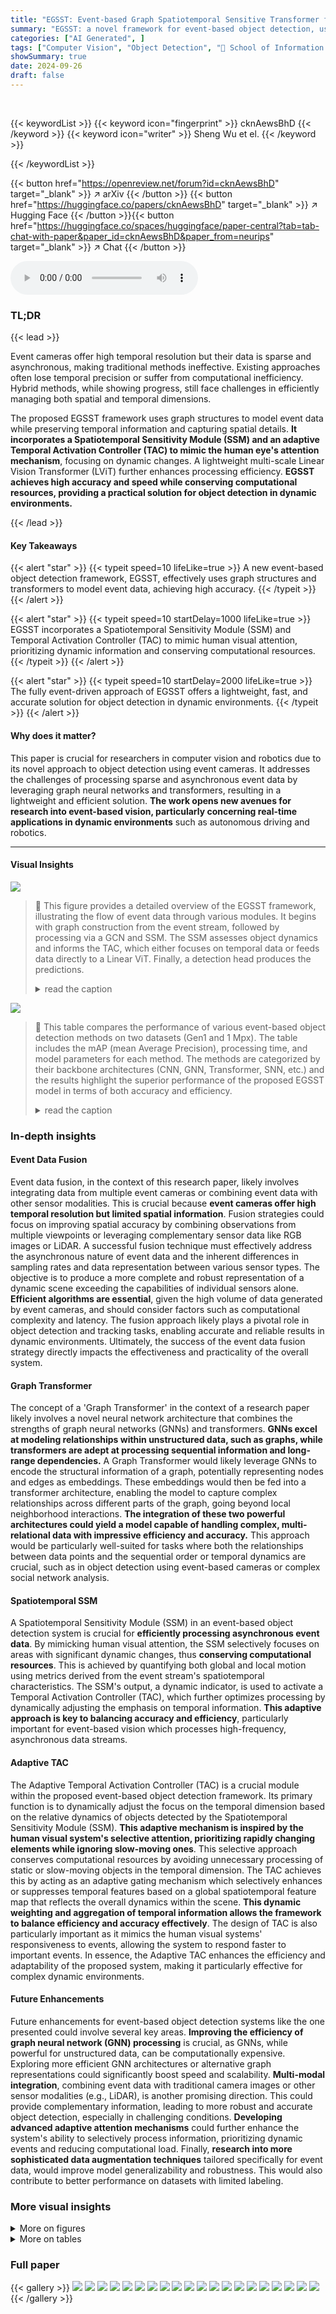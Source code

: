 ```yaml
---
title: "EGSST: Event-based Graph Spatiotemporal Sensitive Transformer for Object Detection"
summary: "EGSST: a novel framework for event-based object detection, uses graph structures and transformers to efficiently process event data, achieving high accuracy and speed in dynamic scenes."
categories: ["AI Generated", ]
tags: ["Computer Vision", "Object Detection", "🏢 School of Information Science and Technology, Fudan University",]
showSummary: true
date: 2024-09-26
draft: false
---
```


<br>

{{< keywordList >}}
{{< keyword icon="fingerprint" >}} cknAewsBhD {{< /keyword >}}
{{< keyword icon="writer" >}} Sheng Wu et el. {{< /keyword >}}
 
{{< /keywordList >}}

{{< button href="https://openreview.net/forum?id=cknAewsBhD" target="_blank" >}}
↗ arXiv
{{< /button >}}
{{< button href="https://huggingface.co/papers/cknAewsBhD" target="_blank" >}}
↗ Hugging Face
{{< /button >}}{{< button href="https://huggingface.co/spaces/huggingface/paper-central?tab=tab-chat-with-paper&paper_id=cknAewsBhD&paper_from=neurips" target="_blank" >}}
↗ Chat
{{< /button >}}




<audio controls>
    <source src="https://ai-paper-reviewer.com/cknAewsBhD/podcast.wav" type="audio/wav">
    Your browser does not support the audio element.
</audio>


### TL;DR


{{< lead >}}

Event cameras offer high temporal resolution but their data is sparse and asynchronous, making traditional methods ineffective.  Existing approaches often lose temporal precision or suffer from computational inefficiency. Hybrid methods, while showing progress, still face challenges in efficiently managing both spatial and temporal dimensions.

The proposed EGSST framework uses graph structures to model event data while preserving temporal information and capturing spatial details.  **It incorporates a Spatiotemporal Sensitivity Module (SSM) and an adaptive Temporal Activation Controller (TAC) to mimic the human eye's attention mechanism**, focusing on dynamic changes.  A lightweight multi-scale Linear Vision Transformer (LViT) further enhances processing efficiency.  **EGSST achieves high accuracy and speed while conserving computational resources, providing a practical solution for object detection in dynamic environments.**

{{< /lead >}}


#### Key Takeaways

{{< alert "star" >}}
{{< typeit speed=10 lifeLike=true >}} A new event-based object detection framework, EGSST, effectively uses graph structures and transformers to model event data, achieving high accuracy. {{< /typeit >}}
{{< /alert >}}

{{< alert "star" >}}
{{< typeit speed=10 startDelay=1000 lifeLike=true >}} EGSST incorporates a Spatiotemporal Sensitivity Module (SSM) and Temporal Activation Controller (TAC) to mimic human visual attention, prioritizing dynamic information and conserving computational resources. {{< /typeit >}}
{{< /alert >}}

{{< alert "star" >}}
{{< typeit speed=10 startDelay=2000 lifeLike=true >}} The fully event-driven approach of EGSST offers a lightweight, fast, and accurate solution for object detection in dynamic environments. {{< /typeit >}}
{{< /alert >}}

#### Why does it matter?
This paper is crucial for researchers in computer vision and robotics due to its novel approach to object detection using event cameras.  It addresses the challenges of processing sparse and asynchronous event data by leveraging graph neural networks and transformers, resulting in a lightweight and efficient solution.  **The work opens new avenues for research into event-based vision, particularly concerning real-time applications in dynamic environments** such as autonomous driving and robotics.

------
#### Visual Insights



![](https://ai-paper-reviewer.com/cknAewsBhD/figures_1_1.jpg)

> 🔼 This figure provides a detailed overview of the EGSST framework, illustrating the flow of event data through various modules.  It begins with graph construction from the event stream, followed by processing via a GCN and SSM. The SSM assesses object dynamics and informs the TAC, which either focuses on temporal data or feeds data directly to a Linear ViT. Finally, a detection head produces the predictions.
> <details>
> <summary>read the caption</summary>
> Figure 1: An overview of the proposed EGSST framework. The EGSST is an event-based, lightweight, and efficient framework designed for rapid object detection in event data. A graph is constructed from the data and divided into K connected subgraphs. These subgraphs are fed into a Graph Convolutional Network (GCN) [22] and a SSM. The GCN processes the subgraphs that are not removed to produce a global Graph Feature Map, which preserves both spatial and temporal information. The SSM assesses the dynamics of the entire graph and outputs a dynamic feature indicator, which includes the dynamics of each subgraph and the aggregated dynamics obtained through a Graph Attention Network (GAT) [23]. The TAC is activated based on the output from the SSM to enhance focus on the temporal dimension or to feed the graph feature maps directly into a Multi-scale Linear ViT [24]. Finally, a detection head, such as RT-DETR [25] or YOLOX [26], is employed to generate prediction outputs.
> </details>





![](https://ai-paper-reviewer.com/cknAewsBhD/tables_8_1.jpg)

> 🔼 This table compares the performance of various event-based object detection methods on two datasets (Gen1 and 1 Mpx).  The table includes the mAP (mean Average Precision), processing time, and model parameters for each method.  The methods are categorized by their backbone architectures (CNN, GNN, Transformer, SNN, etc.) and the results highlight the superior performance of the proposed EGSST model in terms of both accuracy and efficiency.
> <details>
> <summary>read the caption</summary>
> Table 1: Comparison of Different Event-Based Vision Methods. The results of our methods are obtained from experiments involving 10,000 events. Our methods ending in -Y utilize the YOLOX [26] detection head instead of the RT-DETR [25] method. A star * indicates that this information is not directly available and can be estimated based on modules in published articles.
> </details>





### In-depth insights


#### Event Data Fusion
Event data fusion, in the context of this research paper, likely involves integrating data from multiple event cameras or combining event data with other sensor modalities.  This is crucial because **event cameras offer high temporal resolution but limited spatial information**.  Fusion strategies could focus on improving spatial accuracy by combining observations from multiple viewpoints or leveraging complementary sensor data like RGB images or LiDAR.  A successful fusion technique must effectively address the asynchronous nature of event data and the inherent differences in sampling rates and data representation between various sensor types. The objective is to produce a more complete and robust representation of a dynamic scene exceeding the capabilities of individual sensors alone.  **Efficient algorithms are essential**, given the high volume of data generated by event cameras, and should consider factors such as computational complexity and latency.  The fusion approach likely plays a pivotal role in object detection and tracking tasks, enabling accurate and reliable results in dynamic environments.  Ultimately, the success of the event data fusion strategy directly impacts the effectiveness and practicality of the overall system.

#### Graph Transformer
The concept of a 'Graph Transformer' in the context of a research paper likely involves a novel neural network architecture that combines the strengths of graph neural networks (GNNs) and transformers.  **GNNs excel at modeling relationships within unstructured data, such as graphs, while transformers are adept at processing sequential information and long-range dependencies.** A Graph Transformer would likely leverage GNNs to encode the structural information of a graph, potentially representing nodes and edges as embeddings. These embeddings would then be fed into a transformer architecture, enabling the model to capture complex relationships across different parts of the graph, going beyond local neighborhood interactions.  **The integration of these two powerful architectures could yield a model capable of handling complex, multi-relational data with impressive efficiency and accuracy.** This approach would be particularly well-suited for tasks where both the relationships between data points and the sequential order or temporal dynamics are crucial, such as in object detection using event-based cameras or complex social network analysis.

#### Spatiotemporal SSM
A Spatiotemporal Sensitivity Module (SSM) in an event-based object detection system is crucial for **efficiently processing asynchronous event data**.  By mimicking human visual attention, the SSM selectively focuses on areas with significant dynamic changes, thus **conserving computational resources**.  This is achieved by quantifying both global and local motion using metrics derived from the event stream's spatiotemporal characteristics.  The SSM's output, a dynamic indicator, is used to activate a Temporal Activation Controller (TAC), which further optimizes processing by dynamically adjusting the emphasis on temporal information.  **This adaptive approach is key to balancing accuracy and efficiency**, particularly important for event-based vision which processes high-frequency, asynchronous data streams.

#### Adaptive TAC
The Adaptive Temporal Activation Controller (TAC) is a crucial module within the proposed event-based object detection framework. Its primary function is to dynamically adjust the focus on the temporal dimension based on the relative dynamics of objects detected by the Spatiotemporal Sensitivity Module (SSM).  **This adaptive mechanism is inspired by the human visual system's selective attention, prioritizing rapidly changing elements while ignoring slow-moving ones**. This selective approach conserves computational resources by avoiding unnecessary processing of static or slow-moving objects in the temporal dimension. The TAC achieves this by acting as an adaptive gating mechanism which selectively enhances or suppresses temporal features based on a global spatiotemporal feature map that reflects the overall dynamics within the scene. **This dynamic weighting and aggregation of temporal information allows the framework to balance efficiency and accuracy effectively**.  The design of TAC is also particularly important as it mimics the human visual systems' responsiveness to events, allowing the system to respond faster to important events. In essence, the Adaptive TAC enhances the efficiency and adaptability of the proposed system, making it particularly effective for complex dynamic environments.

#### Future Enhancements
Future enhancements for event-based object detection systems like the one presented could involve several key areas.  **Improving the efficiency of graph neural network (GNN) processing** is crucial, as GNNs, while powerful for unstructured data, can be computationally expensive.  Exploring more efficient GNN architectures or alternative graph representations could significantly boost speed and scalability.  **Multi-modal integration**, combining event data with traditional camera images or other sensor modalities (e.g., LiDAR), is another promising direction. This could provide complementary information, leading to more robust and accurate object detection, especially in challenging conditions.  **Developing advanced adaptive attention mechanisms** could further enhance the system's ability to selectively process information, prioritizing dynamic events and reducing computational load.  Finally, **research into more sophisticated data augmentation techniques** tailored specifically for event data, would improve model generalizability and robustness.  This would also contribute to better performance on datasets with limited labeling.


### More visual insights

<details>
<summary>More on figures
</summary>


![](https://ai-paper-reviewer.com/cknAewsBhD/figures_4_1.jpg)

> 🔼 This figure shows a comparison of original event data and the output of the Spatiotemporal Sensitivity Module (SSM). The SSM processes 10,000 events to identify and highlight dynamic regions.  Subfigure (a) displays a scene with low relative dynamics, showing limited difference between the original and processed data. Subfigure (b) depicts a more dynamic scene with a faster-moving truck overtaking a slower car.  The SSM effectively highlights the faster-moving vehicle by assigning it higher relative dynamic values, showcasing the module's ability to filter noise and highlight relevant motion.
> <details>
> <summary>read the caption</summary>
> Figure 2: Dynamic Visualization of the SSM. Each image is generated from 10,000 event points, causing slight blurring. However, connected subgraphs effectively filter out background noise, preserving only relevant objects. (a) The scene shows low relative dynamic, hence the distinction is not pronounced. (b) The truck on the right accelerates to overtake, while the car on the left moves slower, making the truck's relative values significantly higher.
> </details>



![](https://ai-paper-reviewer.com/cknAewsBhD/figures_6_1.jpg)

> 🔼 This figure shows the architecture of the Multi-scale Linear Vision Transformer (ViT) used in the EGSST framework.  It details the flow of data through an enhanced CNN (Convolutional Neural Network) for initial feature extraction, followed by four stages of the ViT, each incorporating linear attention mechanisms.  Activated Temporal Activation Controllers (TACs) are integrated at stages 2 and 4 to adaptively manage the temporal processing based on the dynamic features. Finally, a detection head processes the output to provide object detection predictions.
> <details>
> <summary>read the caption</summary>
> Figure 3: The flowchart of the Multi-scale Linear ViT. This diagram shows the stages of the Multi-scale Linear ViT, with the removable Enhanced CNN and Activated TAC modules. The Enhanced CNN processes input data through convolutional and normalization layers before passing it to the ViT stages. Activated TACs at Stage 2 and Stage 4 optimize temporal processing and balance efficiency. The data is then sent to the detection head for final object detection.
> </details>



![](https://ai-paper-reviewer.com/cknAewsBhD/figures_9_1.jpg)

> 🔼 This figure shows the results of object detection on two datasets (Gen1 and 1Mpx). The images display detected objects with bounding boxes labeled 'car' or 'pedestrian'. The low event count leads to some blurring, but the model still accurately identifies objects, showcasing its robustness and efficacy.
> <details>
> <summary>read the caption</summary>
> Figure 4: Prediction Results. Due to the low accumulated event count, the visualizations appear somewhat blurred. Nevertheless, our model effectively identifies objects within these sparse events, demonstrating its robustness and efficacy.
> </details>



</details>




<details>
<summary>More on tables
</summary>


![](https://ai-paper-reviewer.com/cknAewsBhD/tables_8_2.jpg)
> 🔼 This table presents the results of an ablation study evaluating the impact of the Temporal Activation Controller (TAC) module on the model's performance. Three conditions are compared: TAC Inactive (TAC module disabled), TAC Active (TAC module always enabled), and TAC Adaptive (TAC module dynamically enabled based on the output of the Spatiotemporal Sensitivity Module (SSM)).  The metrics presented are mean Average Precision (mAP), processing time (in milliseconds), and the number of model parameters (in millions). The results show that a dynamic approach (TAC Adaptive) balances accuracy and efficiency, achieving a good compromise between the always-on TAC (high mAP but longer processing time) and the completely inactive TAC (lower mAP but faster processing time).
> <details>
> <summary>read the caption</summary>
> Table 2: Impact of applying TAC. The 'TAC Adaptive' refers to the integration of SSM with TAC, allowing for adaptive adjustments based on the data state.
> </details>

![](https://ai-paper-reviewer.com/cknAewsBhD/tables_9_1.jpg)
> 🔼 This table presents the results of adding a Convolutional Neural Network (CNN) to the baseline and extended versions of the EGSST model.  It shows the impact of this addition on three key metrics: mean Average Precision (mAP), processing time (in milliseconds), and the number of model parameters (in millions).  The values in parentheses represent the change in each metric after incorporating the CNN.
> <details>
> <summary>read the caption</summary>
> Table 3: Comparison after incorporating CNN. The increase with the addition of the CNN is shown in parentheses.
> </details>

![](https://ai-paper-reviewer.com/cknAewsBhD/tables_14_1.jpg)
> 🔼 This table shows the performance scalability of the EGSST-E model with different numbers of input events (2,000, 10,000, and 18,000).  The metrics measured are mAP (mean Average Precision), Time (processing time in milliseconds), and Params (number of parameters in millions). The table demonstrates how the model's performance and processing time vary based on the amount of input data. Note that the results are consistent across different input event sizes, showing a high degree of consistency for the model.
> <details>
> <summary>read the caption</summary>
> Table 4: Performance scalability analysis with different number of input events. The results here are all run on the Gen1 dataset and the results on 1Mpx are similar. (Note: T refers to thousand.)
> </details>

![](https://ai-paper-reviewer.com/cknAewsBhD/tables_15_1.jpg)
> 🔼 This table presents the results of an ablation study evaluating the impact of different data augmentation techniques on the model's accuracy.  The techniques include horizontal flipping, zooming in, zooming out, and the proposed dynamic label augmentation method. The mAP (mean Average Precision) is used as the metric to assess the model's accuracy.  The table shows that all methods improve accuracy, but dynamic label augmentation offers the greatest improvement in mAP, highlighting its effectiveness in handling dynamic scenes.
> <details>
> <summary>read the caption</summary>
> Table 5: Accuracy Improvement from Dynamic Label Augmentation. All augmentation techniques improve accuracy, with dynamic augmentation showing the greatest improvement.
> </details>

</details>




### Full paper

{{< gallery >}}
<img src="https://ai-paper-reviewer.com/cknAewsBhD/1.png" class="grid-w50 md:grid-w33 xl:grid-w25" />
<img src="https://ai-paper-reviewer.com/cknAewsBhD/2.png" class="grid-w50 md:grid-w33 xl:grid-w25" />
<img src="https://ai-paper-reviewer.com/cknAewsBhD/3.png" class="grid-w50 md:grid-w33 xl:grid-w25" />
<img src="https://ai-paper-reviewer.com/cknAewsBhD/4.png" class="grid-w50 md:grid-w33 xl:grid-w25" />
<img src="https://ai-paper-reviewer.com/cknAewsBhD/5.png" class="grid-w50 md:grid-w33 xl:grid-w25" />
<img src="https://ai-paper-reviewer.com/cknAewsBhD/6.png" class="grid-w50 md:grid-w33 xl:grid-w25" />
<img src="https://ai-paper-reviewer.com/cknAewsBhD/7.png" class="grid-w50 md:grid-w33 xl:grid-w25" />
<img src="https://ai-paper-reviewer.com/cknAewsBhD/8.png" class="grid-w50 md:grid-w33 xl:grid-w25" />
<img src="https://ai-paper-reviewer.com/cknAewsBhD/9.png" class="grid-w50 md:grid-w33 xl:grid-w25" />
<img src="https://ai-paper-reviewer.com/cknAewsBhD/10.png" class="grid-w50 md:grid-w33 xl:grid-w25" />
<img src="https://ai-paper-reviewer.com/cknAewsBhD/11.png" class="grid-w50 md:grid-w33 xl:grid-w25" />
<img src="https://ai-paper-reviewer.com/cknAewsBhD/12.png" class="grid-w50 md:grid-w33 xl:grid-w25" />
<img src="https://ai-paper-reviewer.com/cknAewsBhD/13.png" class="grid-w50 md:grid-w33 xl:grid-w25" />
<img src="https://ai-paper-reviewer.com/cknAewsBhD/14.png" class="grid-w50 md:grid-w33 xl:grid-w25" />
<img src="https://ai-paper-reviewer.com/cknAewsBhD/15.png" class="grid-w50 md:grid-w33 xl:grid-w25" />
<img src="https://ai-paper-reviewer.com/cknAewsBhD/16.png" class="grid-w50 md:grid-w33 xl:grid-w25" />
<img src="https://ai-paper-reviewer.com/cknAewsBhD/17.png" class="grid-w50 md:grid-w33 xl:grid-w25" />
<img src="https://ai-paper-reviewer.com/cknAewsBhD/18.png" class="grid-w50 md:grid-w33 xl:grid-w25" />
<img src="https://ai-paper-reviewer.com/cknAewsBhD/19.png" class="grid-w50 md:grid-w33 xl:grid-w25" />
<img src="https://ai-paper-reviewer.com/cknAewsBhD/20.png" class="grid-w50 md:grid-w33 xl:grid-w25" />
{{< /gallery >}}